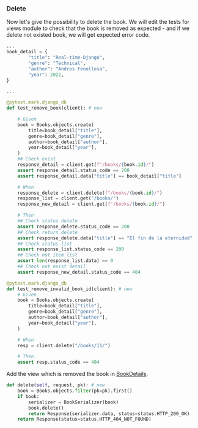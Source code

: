 ### Delete

Now let's give the possibility to delete the book.
We will edit the tests for views module to check that the book is removed as expected - 
and if we delete not existed book, we will get expected error code.

```python
...
book_detail = {
        "title": "Real-time-Django",
        "genre": "Technical",
        "author": "Andros Fenollosa",
        "year": 2022,
}

...

@pytest.mark.django_db
def test_remove_book(client): # new

    # Given
    book = Books.objects.create(
        title=book_detail["title"],
        genre=book_detail["genre"],
        author=book_detail["author"],
        year=book_detail["year"],
    )
    ## Check exist
    response_detail = client.get(f"/books/{book.id}/")
    assert response_detail.status_code == 200
    assert response_detail.data["title"] == book_detail["title"]

    # When
    response_delete = client.delete(f"/books/{book.id}/")
    response_list = client.get("/books/")
    response_new_detail = client.get(f"/books/{book.id}/")

    # Then
    ## Check status delete
    assert response_delete.status_code == 200
    ## Check return delete
    assert response_delete.data["title"] == "El fin de la eternidad"
    ## Check status list
    assert response_list.status_code == 200
    ## Check not item list
    assert len(response_list.data) == 0
    ## Check not exist detail
    assert response_new_detail.status_code == 404

@pytest.mark.django_db
def test_remove_invalid_book_id(client): # new
    # Given
    book = Books.objects.create(
        title=book_detail["title"],
        genre=book_detail["genre"],
        author=book_detail["author"],
        year=book_detail["year"],
    )

    # When
    resp = client.delete("/books/11/")

    # Then
    assert resp.status_code == 404
```

Add the view which is removed the book in [BookDetails](books/views.py).

```python
def delete(self, request, pk): # new
    book = Books.objects.filter(pk=pk).first()
    if book:
        serializer = BookSerializer(book)
        book.delete()
        return Response(serializer.data, status=status.HTTP_200_OK)
    return Response(status=status.HTTP_404_NOT_FOUND)
```